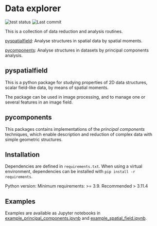 


# Data explorer

![test status](https://github.com/rtrollebo/dataexplorer/actions/workflows/runtests.yml/badge.svg)
![Last commit](https://img.shields.io/github/last-commit/rtrollebo/dataexplorer)

This is a collection of data reduction and analysis routines.  

[pyspatialfield](#pyspatialfield): Analyse structures in spatial data by spatial moments.

[pycomponents](#pycomponents): Analyse structures in datasets by principal components analysis.


## pyspatialfield

This is a python package for studying properties of 2D data structures, scalar field-like data, by means of spatial moments.

The package can be used in image processing, and to manage one or several features in an image field.


## pycomponents

This packages contains implementations of the *principal components* techniques, which enable description and reduction of complex data with simple geometric structures.   

## Installation

Dependencies are defined in `requirements.txt`. When using a virtual environment, dependencies can be installed with `pip install -r requirements`. 

Python version: Minimum requirements: >= 3.9. Recommended > 3.11.4

## Examples

Examples are available as Jupyter notebooks in [example_principal_components.ipynb](example_principal_components.ipynb) and [example_spatial_field.ipynb](example_spatial_field.ipynb). 
 
